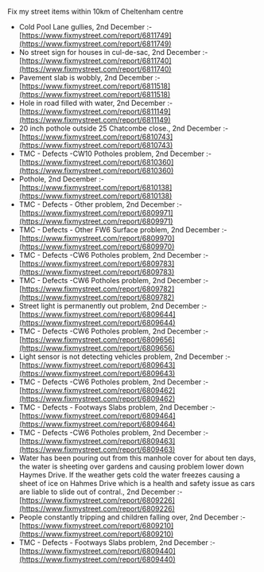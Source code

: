 Fix my street items within 10km of Cheltenham centre

<!-- fix_marker starts -->

- Cold Pool Lane gullies, 2nd December :- [https://www.fixmystreet.com/report/6811749](https://www.fixmystreet.com/report/6811749)
- No street sign for houses in cul-de-sac, 2nd December :- [https://www.fixmystreet.com/report/6811740](https://www.fixmystreet.com/report/6811740)
- Pavement slab is wobbly, 2nd December :- [https://www.fixmystreet.com/report/6811518](https://www.fixmystreet.com/report/6811518)
- Hole in road filled with water, 2nd December :- [https://www.fixmystreet.com/report/6811149](https://www.fixmystreet.com/report/6811149)
- 20 inch pothole outside 25 Chatcombe close., 2nd December :- [https://www.fixmystreet.com/report/6810743](https://www.fixmystreet.com/report/6810743)
- TMC - Defects -CW10 Potholes problem, 2nd December :- [https://www.fixmystreet.com/report/6810360](https://www.fixmystreet.com/report/6810360)
- Pothole, 2nd December :- [https://www.fixmystreet.com/report/6810138](https://www.fixmystreet.com/report/6810138)
- TMC - Defects - Other problem, 2nd December :- [https://www.fixmystreet.com/report/6809971](https://www.fixmystreet.com/report/6809971)
- TMC - Defects - Other FW6  Surface problem, 2nd December :- [https://www.fixmystreet.com/report/6809970](https://www.fixmystreet.com/report/6809970)
- TMC - Defects -CW6 Potholes  problem, 2nd December :- [https://www.fixmystreet.com/report/6809783](https://www.fixmystreet.com/report/6809783)
- TMC - Defects -CW6 Potholes  problem, 2nd December :- [https://www.fixmystreet.com/report/6809782](https://www.fixmystreet.com/report/6809782)
- Street light is permanently out problem, 2nd December :- [https://www.fixmystreet.com/report/6809644](https://www.fixmystreet.com/report/6809644)
- TMC - Defects -CW6 Potholes  problem, 2nd December :- [https://www.fixmystreet.com/report/6809656](https://www.fixmystreet.com/report/6809656)
- Light sensor is not detecting vehicles problem, 2nd December :- [https://www.fixmystreet.com/report/6809643](https://www.fixmystreet.com/report/6809643)
- TMC - Defects -CW6 Potholes  problem, 2nd December :- [https://www.fixmystreet.com/report/6809462](https://www.fixmystreet.com/report/6809462)
- TMC - Defects - Footways Slabs problem, 2nd December :- [https://www.fixmystreet.com/report/6809464](https://www.fixmystreet.com/report/6809464)
- TMC - Defects -CW6 Potholes  problem, 2nd December :- [https://www.fixmystreet.com/report/6809463](https://www.fixmystreet.com/report/6809463)
- Water has been pouring out from this manhole cover for about ten days, the water is sheeting over gardens and causing problem lower down Haymes Drive. If the weather gets cold the water freezes causing a sheet of ice on Hahmes Drive which is a health and safety issue as cars are liable to slide out of contral., 2nd December :- [https://www.fixmystreet.com/report/6809226](https://www.fixmystreet.com/report/6809226)
- People constantly tripping and children falling over, 2nd December :- [https://www.fixmystreet.com/report/6809210](https://www.fixmystreet.com/report/6809210)
- TMC - Defects - Footways Slabs problem, 2nd December :- [https://www.fixmystreet.com/report/6809440](https://www.fixmystreet.com/report/6809440)

<!-- fix_marker ends -->
